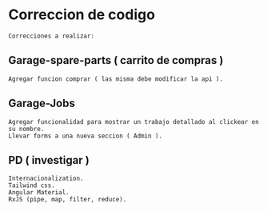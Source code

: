 # Correccion de codigo

    Correcciones a realizar:

## Garage-spare-parts ( carrito de compras )

    Agregar funcion comprar ( las misma debe modificar la api ).

## Garage-Jobs

    Agregar funcionalidad para mostrar un trabajo detallado al clickear en su nombre.
    Llevar forms a una nueva seccion ( Admin ).
    
## PD ( investigar )

    Internacionalization.
    Tailwind css.
    Angular Material.
    RxJS (pipe, map, filter, reduce).
